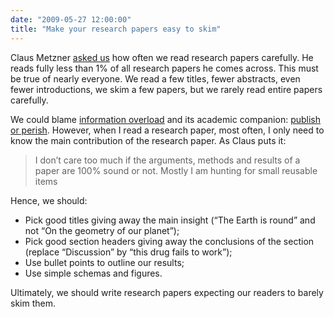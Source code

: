 ```yaml
---
date: "2009-05-27 12:00:00"
title: "Make your research papers easy to skim"
---
```




Claus Metzner [asked us](http://friendfeed.com/cmetzner/3de8d0b6/when-did-you-last-time-study-scientific-paper-in) how often we read research papers carefully. He reads fully less than 1% of all research papers he comes across. This must be true of nearly everyone. We read a few titles, fewer abstracts, even fewer introductions, we skim a few papers, but we rarely read entire papers carefully.

We could blame [information overload](https://en.wikipedia.org/wiki/Information_overload) and its academic companion: [publish or perish](https://en.wikipedia.org/wiki/Publish_or_perish). However,  when I read a research paper, most often, I only need to know the main contribution of the research paper. As Claus puts it:

> I don&rsquo;t care too much if the arguments, methods and results of a paper are 100% sound or not. Mostly I am hunting for small reusable items


Hence, we should:

- Pick good titles giving away the main insight (&ldquo;The Earth is round&rdquo; and not &ldquo;On the geometry of our planet&rdquo;);
- Pick good section headers giving away the conclusions of the section (replace &ldquo;Discussion&rdquo; by &ldquo;this drug fails to work&rdquo;);
- Use bullet points to outline our results;
- Use simple schemas and figures.


Ultimately, we should write research papers expecting our readers to barely skim them.

